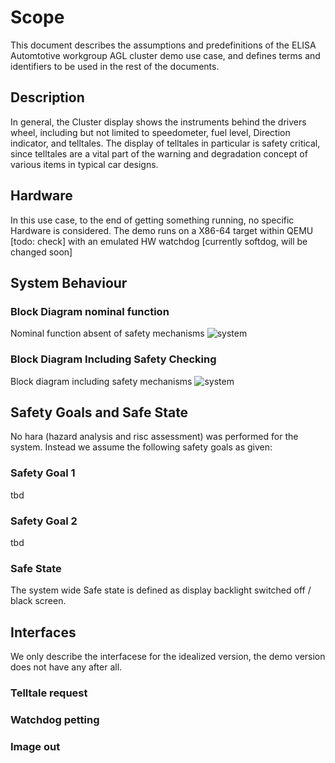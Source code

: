 # Scope
This document describes the assumptions and predefinitions of the ELISA Automtotive workgroup AGL cluster demo use case, and defines terms and identifiers to be used in the rest of the documents.

## Description
In general, the Cluster display shows the instruments behind the drivers wheel, including but not limited to speedometer, fuel level, Direction indicator, and telltales.
The display of telltales in particular is safety critical, since telltales are a vital part of the warning and degradation concept of various items in typical car designs.

## Hardware
In this use case, to the end of getting something running, no specific Hardware is considered. 
The demo runs on a X86-64 target within QEMU [todo: check] with an emulated HW watchdog [currently softdog, will be changed soon]

## System Behaviour
### Block Diagram nominal function
Nominal function absent of safety mechanisms
![system](http://www.plantuml.com/plantuml/proxy?cache=no&src=https://raw.githubusercontent.com/Jochen-Kall/wg-automotive/master/Cluster_Display_Use_Case_v2/Item_Defintion/Block_diagram_nominal.puml)
### Block Diagram Including Safety Checking
Block diagram including safety mechanisms
![system](http://www.plantuml.com/plantuml/proxy?cache=no&src=https://raw.githubusercontent.com/Jochen-Kall/wg-automotive/master/Cluster_Display_Use_Case_v2/Item_Defintion/Block_diagram_with_safety.puml)

## Safety Goals and Safe State
No hara (hazard analysis and risc assessment) was performed for the system. Instead we assume the following safety goals as given:
### Safety Goal 1
<!-- While requested, the system shall display the driver warning within 200 ms or transition to the safe state within 200 ms. -->
tbd
### Safety Goal 2
<!--The system shall transition to the safe state within 100ms of the display showing an unrequested telltale for longer than 100 ms -->
tbd

### Safe State
The system wide Safe state is defined as display backlight switched off / black screen.

## Interfaces
We only describe the interfacese for the idealized version, the demo version does not have any after all.

### Telltale request
### Watchdog petting
### Image out

















